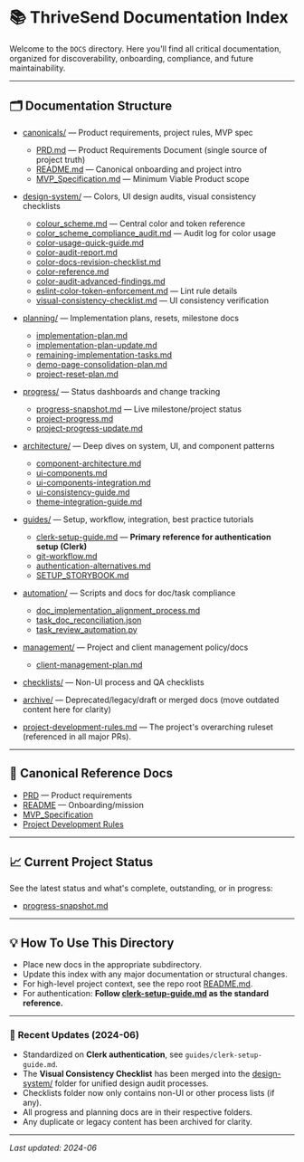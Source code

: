 # 📚 ThriveSend Documentation Index

Welcome to the `DOCS` directory. Here you'll find all critical documentation, organized for discoverability, onboarding, compliance, and future maintainability.

---

## 🗂️ Documentation Structure

- [canonicals/](./canonicals/) — Product requirements, project rules, MVP spec
  - [PRD.md](./canonicals/PRD.md) — Product Requirements Document (single source of project truth)
  - [README.md](./canonicals/README.md) — Canonical onboarding and project intro
  - [MVP_Specification.md](./canonicals/MVP_Specification.md) — Minimum Viable Product scope

- [design-system/](./design-system/) — Colors, UI design audits, visual consistency checklists
  - [colour_scheme.md](./design-system/colour_scheme.md) — Central color and token reference
  - [color_scheme_compliance_audit.md](./design-system/color_scheme_compliance_audit.md) — Audit log for color usage
  - [color-usage-quick-guide.md](./design-system/color-usage-quick-guide.md)
  - [color-audit-report.md](./design-system/color-audit-report.md)
  - [color-docs-revision-checklist.md](./design-system/color-docs-revision-checklist.md)
  - [color-reference.md](./design-system/color-reference.md)
  - [color-audit-advanced-findings.md](./design-system/color-audit-advanced-findings.md)
  - [eslint-color-token-enforcement.md](./design-system/eslint-color-token-enforcement.md) — Lint rule details
  - [visual-consistency-checklist.md](./design-system/visual-consistency-checklist.md) — UI consistency verification

- [planning/](./planning/) — Implementation plans, resets, milestone docs
  - [implementation-plan.md](./planning/implementation-plan.md)
  - [implementation-plan-update.md](./planning/implementation-plan-update.md)
  - [remaining-implementation-tasks.md](./planning/remaining-implementation-tasks.md)
  - [demo-page-consolidation-plan.md](./planning/demo-page-consolidation-plan.md)
  - [project-reset-plan.md](./planning/project-reset-plan.md)

- [progress/](./progress/) — Status dashboards and change tracking  
  - [progress-snapshot.md](./progress/progress-snapshot.md) — Live milestone/project status
  - [project-progress.md](./progress/project-progress.md)
  - [project-progress-update.md](./progress/project-progress-update.md)

- [architecture/](./architecture/) — Deep dives on system, UI, and component patterns
  - [component-architecture.md](./architecture/component-architecture.md)
  - [ui-components.md](./architecture/ui-components.md)
  - [ui-components-integration.md](./architecture/ui-components-integration.md)
  - [ui-consistency-guide.md](./architecture/ui-consistency-guide.md)
  - [theme-integration-guide.md](./architecture/theme-integration-guide.md)

- [guides/](./guides/) — Setup, workflow, integration, best practice tutorials
  - [clerk-setup-guide.md](./guides/clerk-setup-guide.md) — **Primary reference for authentication setup (Clerk)**
  - [git-workflow.md](./guides/git-workflow.md)
  - [authentication-alternatives.md](./guides/authentication-alternatives.md)
  - [SETUP_STORYBOOK.md](./guides/SETUP_STORYBOOK.md)

- [automation/](./automation/) — Scripts and docs for doc/task compliance
  - [doc_implementation_alignment_process.md](./automation/doc_implementation_alignment_process.md)
  - [task_doc_reconciliation.json](./automation/task_doc_reconciliation.json)
  - [task_review_automation.py](./automation/task_review_automation.py)

- [management/](./management/) — Project and client management policy/docs
  - [client-management-plan.md](./management/client-management-plan.md)

- [checklists/](./checklists/) — Non-UI process and QA checklists

- [archive/](./archive/) — Deprecated/legacy/draft or merged docs (move outdated content here for clarity)

- [project-development-rules.md](./project-development-rules.md) — The project's overarching ruleset (referenced in all major PRs).

---

## 🔗 Canonical Reference Docs

- [PRD](./canonicals/PRD.md) — Product requirements
- [README](./canonicals/README.md) — Onboarding/mission
- [MVP_Specification](./canonicals/MVP_Specification.md)
- [Project Development Rules](./project-development-rules.md)

---

## 📈 Current Project Status

See the latest status and what's complete, outstanding, or in progress:
- [progress-snapshot.md](./progress/progress-snapshot.md)

---

## 💡 How To Use This Directory

- Place new docs in the appropriate subdirectory.
- Update this index with any major documentation or structural changes.
- For high-level project context, see the repo root [README.md](../README.md).
- For authentication: **Follow [clerk-setup-guide.md](./guides/clerk-setup-guide.md) as the standard reference.**

---

### 🔄 **Recent Updates (2024-06)**

- Standardized on **Clerk authentication**, see `guides/clerk-setup-guide.md`.
- The **Visual Consistency Checklist** has been merged into the [design-system/](./design-system/visual-consistency-checklist.md) folder for unified design audit processes.
- Checklists folder now only contains non-UI or other process lists (if any).
- All progress and planning docs are in their respective folders.
- Any duplicate or legacy content has been archived for clarity.

---

_Last updated: 2024-06_
